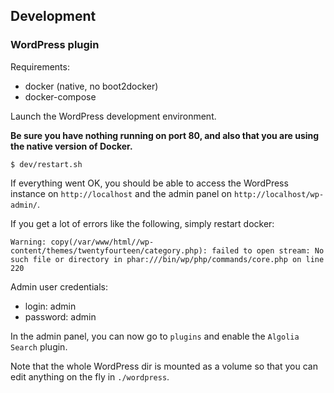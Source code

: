 ## Development

### WordPress plugin

Requirements:
- docker (native, no boot2docker)
- docker-compose

Launch the WordPress development environment.

**Be sure you have nothing running on port 80, and also that you are using the native version of Docker.**

```
$ dev/restart.sh
```

If everything went OK, you should be able to access the WordPress instance on `http://localhost` and the admin panel on `http://localhost/wp-admin/`.

If you get a lot of errors like the following, simply restart docker:
```
Warning: copy(/var/www/html//wp-content/themes/twentyfourteen/category.php): failed to open stream: No such file or directory in phar:///bin/wp/php/commands/core.php on line 220
```

Admin user credentials:
- login: admin
- password: admin


In the admin panel, you can now go to `plugins` and enable the `Algolia Search` plugin.

Note that the whole WordPress dir is mounted as a volume so that you can edit anything on the fly in `./wordpress`.
